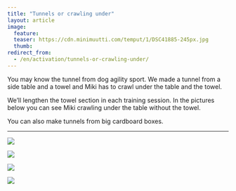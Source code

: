```yaml
---
title: "Tunnels or crawling under"
layout: article
image:
  feature:
  teaser: https://cdn.minimuutti.com/temput/1/DSC41885-245px.jpg
  thumb:
redirect_from:
  - /en/activation/tunnels-or-crawling-under/
---
```


You may know the tunnel from dog agility sport. We made a tunnel from a side table and a towel and Miki has to crawl under the table and the towel.

We’ll lengthen the towel section in each training session. In the pictures below you can see Miki crawling under the table without the towel.

You can also make tunnels from big cardboard boxes.

---

![](https://cdn.minimuutti.com/aktivointi/tunnelit/DSC32087-800px.jpg)

![](https://cdn.minimuutti.com/aktivointi/tunnelit/DSC32106-800px.jpg)

![](https://cdn.minimuutti.com/aktivointi/tunnelit/DSC32095-800px.jpg)

![](https://cdn.minimuutti.com/aktivointi/tunnelit/IMG29506-800px.jpg)

